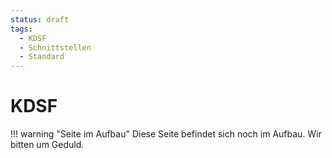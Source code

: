 ```yaml
--- 
status: draft
tags:
  - KDSF
  - Schnittstellen
  - Standard
---
```


# KDSF

!!! warning "Seite im Aufbau"
    Diese Seite befindet sich noch im Aufbau. Wir bitten um Geduld.